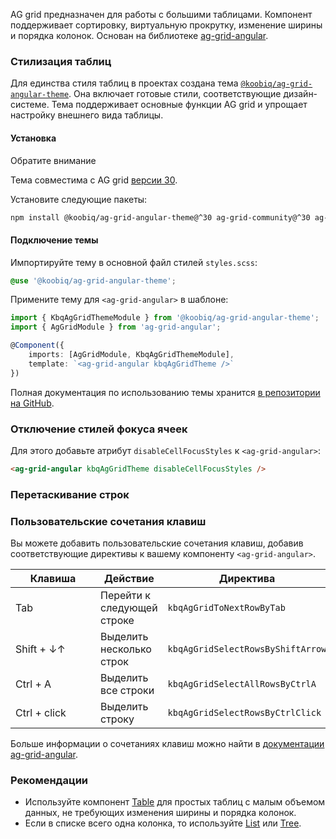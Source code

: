AG grid предназначен для работы с большими таблицами. Компонент поддерживает сортировку, виртуальную прокрутку, изменение ширины и порядка колонок. Основан на библиотеке [ag-grid-angular](https://www.ag-grid.com/archive/30.2.0/angular-data-grid/).

<!-- example(ag-grid-overview) -->

### Стилизация таблиц

Для единства стиля таблиц в проектах создана тема [`@koobiq/ag-grid-angular-theme`](https://github.com/koobiq/data-grid/blob/main/packages/ag-grid-angular-theme/README.md). Она включает готовые стили, соответствующие дизайн-системе. Тема поддерживает основные функции AG grid и упрощает настройку внешнего вида таблицы.

#### Установка

<div class="kbq-callout kbq-callout_theme">
<div class="kbq-callout__header">Обратите внимание</div>
<div class="kbq-callout__content kbq-docs-element-last-child-margin-bottom-0">

Тема совместима с AG grid [версии 30](https://github.com/ag-grid/ag-grid/tree/v30.2.1).

</div>
</div>

Установите следующие пакеты:

```bash
npm install @koobiq/ag-grid-angular-theme@^30 ag-grid-community@^30 ag-grid-angular@^30
```

#### Подключение темы

Импортируйте тему в основной файл стилей `styles.scss`:

```scss
@use '@koobiq/ag-grid-angular-theme';
```

Примените тему для `<ag-grid-angular>` в шаблоне:

```ts
import { KbqAgGridThemeModule } from '@koobiq/ag-grid-angular-theme';
import { AgGridModule } from 'ag-grid-angular';

@Component({
    imports: [AgGridModule, KbqAgGridThemeModule],
    template: `<ag-grid-angular kbqAgGridTheme />`
})
```

Полная документация по использованию темы хранится [в репозитории на GitHub](https://github.com/koobiq/data-grid/blob/main/packages/ag-grid-angular-theme/README.md).

### Отключение стилей фокуса ячеек

Для этого добавьте атрибут `disableCellFocusStyles` к `<ag-grid-angular>`:

```html
<ag-grid-angular kbqAgGridTheme disableCellFocusStyles />
```

### Перетаскивание строк

<!-- example(ag-grid-row-dragging) -->

### Пользовательские сочетания клавиш

Вы можете добавить пользовательские сочетания клавиш, добавив соответствующие директивы к вашему компоненту `<ag-grid-angular>`.

| <div style="min-width: 120px;">Клавиша</div>                                                   | Действие                   | Директива                         |
| ---------------------------------------------------------------------------------------------- | -------------------------- | --------------------------------- |
| <span class="docs-hot-key-button">Tab</span>                                                   | Перейти к следующей строке | `kbqAgGridToNextRowByTab`         |
| <span class="docs-hot-key-button">Shift</span> + <span class="docs-hot-key-button">↓↑</span>   | Выделить несколько строк   | `kbqAgGridSelectRowsByShiftArrow` |
| <span class="docs-hot-key-button">Ctrl</span> + <span class="docs-hot-key-button">A</span>     | Выделить все строки        | `kbqAgGridSelectAllRowsByCtrlA`   |
| <span class="docs-hot-key-button">Ctrl</span> + <span class="docs-hot-key-button">click</span> | Выделить строку            | `kbqAgGridSelectRowsByCtrlClick`  |

Больше информации о сочетаниях клавиш можно найти в [документации ag-grid-angular](https://www.ag-grid.com/archive/30.2.0/angular-data-grid/keyboard-navigation/).

### Рекомендации

- Используйте компонент [Table](/ru/components/table) для простых таблиц с малым объемом данных, не требующих изменения ширины и порядка колонок.
- Если в списке всего одна колонка, то используйте [List](/ru/components/list) или [Tree](/ru/components/tree).
